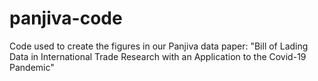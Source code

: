 # panjiva-code
Code used to create the figures in our Panjiva data paper: "Bill of Lading Data in International Trade Research with an Application to the Covid-19 Pandemic"
